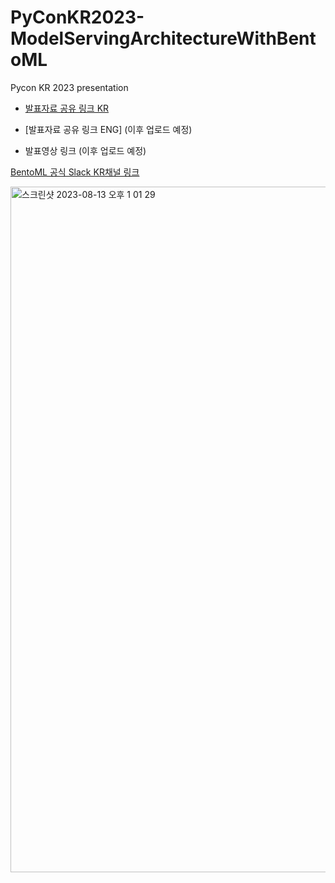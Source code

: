 # PyConKR2023-ModelServingArchitectureWithBentoML
Pycon KR 2023 presentation


* [발표자료 공유 링크 KR](https://github.com/KimSoungRyoul/PyConKR2023-ModelServing-BentoML/issues/1)
* [발표자료 공유 링크 ENG]  (이후 업로드 예정)

* 발표영상 링크 (이후 업로드 예정)

[BentoML 공식 Slack KR채널 링크](https://l.bentoml.com/join-slack)

<img width="1097" alt="스크린샷 2023-08-13 오후 1 01 29" src="https://github.com/KimSoungRyoul/PyConKR2023-ModelServing-BentoML/assets/24240623/d2a0d0e9-ee45-4d37-b3b0-966a5d894dda">
